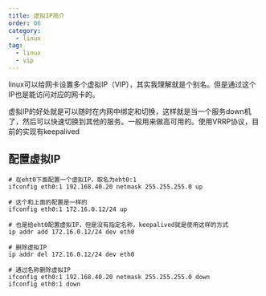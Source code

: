 ```yaml
---
title: 虚拟IP简介
order: 06
category:
  - linux
tag:
  - linux
  - vip
---
```


linux可以给网卡设置多个虚拟IP（VIP），其实我理解就是个别名。但是通过这个IP也是能访问对应的网卡的。

虚拟IP的好处就是可以随时在内网中绑定和切换，这样就是当一个服务down机了，然后可以快速切换到其他的服务。一般用来做高可用的。使用VRRP协议，目前的实现有keepalived

## 配置虚拟IP

```shell
# 在eht0下面配置一个虚拟IP，取名为eht0:1
ifconfig eth0:1 192.168.40.20 netmask 255.255.255.0 up

# 这个和上面的配置是一样的
ifconfig eth0:1 172.16.0.12/24 up

# 也是给eht0配置虚拟IP，但是没有指定名称，keepalived就是使用这样的方式
ip addr add 172.16.0.12/24 dev eth0

# 删除虚拟IP
ip addr del 172.16.0.12/24 dev eth0

# 通过名称删除虚拟IP
ifconfig eth0:1 192.168.40.20 netmask 255.255.255.0 down
ifconfig eth0:1 down
```


